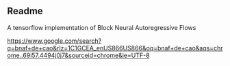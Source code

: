 ## Readme

A tensorflow implementation of Block Neural Autoregressive Flows

https://www.google.com/search?q=bnaf+de+cao&rlz=1C1GCEA_enUS866US866&oq=bnaf+de+cao&aqs=chrome..69i57.4494j0j7&sourceid=chrome&ie=UTF-8
